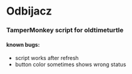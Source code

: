 # Odbijacz

### TamperMonkey script for oldtimeturtle

#### known bugs:
- script works after refresh
- button color sometimes shows wrong status
